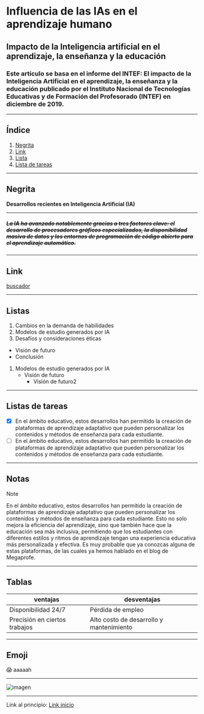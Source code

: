 
# Influencia de las IAs en el aprendizaje humano
## Impacto de la Inteligencia artificial en el aprendizaje, la enseñanza y la educación
### Este artículo se basa en el informe del INTEF: El impacto de la Inteligencia Artificial en el aprendizaje, la enseñanza y la educación publicado por el Instituto Nacional de Tecnologías Educativas y de Formación del Profesorado (INTEF) en diciembre de 2019.
---
## Índice
1. [Negrita](#Negrita)
2. [Link](#Link)
3. [Lista](#Lista)
4. [Lista de tareas](#Lista-de-tareas)

---
## Negrita 
**Desarrollos recientes en Inteligencia Artificial (IA)**

---
##### ~~La IA ha avanzado notablemente gracias a tres factores clave: el desarrollo de procesadores gráficos especializados, la disponibilidad masiva de datos y los entornos de programación de código abierto para el aprendizaje automático.~~

---
## Link
[buscador](https://megaprofe.es/impacto-de-la-inteligencia-artificial-en-el-aprendizaje/?)

---
## Listas
1. Cambios en la demanda de habilidades
2. Modelos de estudio generados por IA
3. Desafíos y consideraciones éticas
+ Visión de futuro
+ Conclusión
1. Modelos de estudio generados por IA
    * Visión de futuro
      * Visión de futuro2
---
## Listas de tareas
- [x] En el ámbito educativo, estos desarrollos han permitido la creación de plataformas de aprendizaje adaptativo que pueden personalizar los contenidos y métodos de enseñanza para cada estudiante.
- [ ] En el ámbito educativo, estos desarrollos han permitido la creación de plataformas de aprendizaje adaptativo que pueden personalizar los contenidos y métodos de enseñanza para cada estudiante.

---
## Notas
> [!NOTE]
> En el ámbito educativo, estos desarrollos han permitido la creación de plataformas de aprendizaje adaptativo que pueden personalizar los contenidos y métodos de enseñanza para cada estudiante. Esto no solo mejora la eficiencia del aprendizaje, sino que también hace que la educación sea más inclusiva, permitiendo que los estudiantes con diferentes estilos y ritmos de aprendizaje tengan una experiencia educativa más personalizada y efectiva. Es muy probable que ya conozcas alguna de estas plataformas, de las cuales ya hemos hablado en el blog de Megaprofe.
---
## Tablas
| ventajas   | desventajas|
|-------------------------|-|
|Disponibilidad 24/7|Pérdida de empleo|
|Precisión en ciertos trabajos|Alto costo de desarrollo y mantenimiento|

---
## Emoji
:scream: aaaaah

---
![imagen](scara.jpg)

---
Link al principio: [Link inicio](#Influencia-de-las-IAs-en-el-aprendizaje-humano)